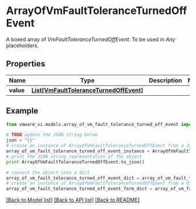 # ArrayOfVmFaultToleranceTurnedOffEvent

A boxed array of *VmFaultToleranceTurnedOffEvent*. To be used in *Any* placeholders. 

## Properties
Name | Type | Description | Notes
------------ | ------------- | ------------- | -------------
**value** | [**List[VmFaultToleranceTurnedOffEvent]**](VmFaultToleranceTurnedOffEvent.md) |  | 

## Example

```python
from vmware_vi.models.array_of_vm_fault_tolerance_turned_off_event import ArrayOfVmFaultToleranceTurnedOffEvent

# TODO update the JSON string below
json = "{}"
# create an instance of ArrayOfVmFaultToleranceTurnedOffEvent from a JSON string
array_of_vm_fault_tolerance_turned_off_event_instance = ArrayOfVmFaultToleranceTurnedOffEvent.from_json(json)
# print the JSON string representation of the object
print ArrayOfVmFaultToleranceTurnedOffEvent.to_json()

# convert the object into a dict
array_of_vm_fault_tolerance_turned_off_event_dict = array_of_vm_fault_tolerance_turned_off_event_instance.to_dict()
# create an instance of ArrayOfVmFaultToleranceTurnedOffEvent from a dict
array_of_vm_fault_tolerance_turned_off_event_form_dict = array_of_vm_fault_tolerance_turned_off_event.from_dict(array_of_vm_fault_tolerance_turned_off_event_dict)
```
[[Back to Model list]](../README.md#documentation-for-models) [[Back to API list]](../README.md#documentation-for-api-endpoints) [[Back to README]](../README.md)


